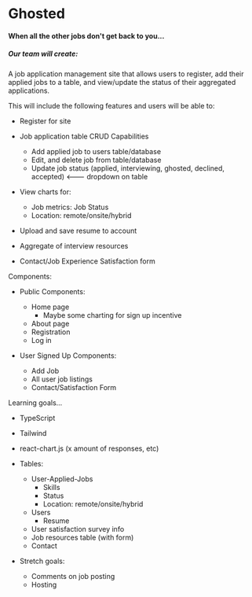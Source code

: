 # Ghosted

#### When all the other jobs don't get back to you...

##### Our team will create:

A job application management site that allows users to register, add their applied jobs to a table, and view/update the status of their aggregated applications.

This will include the following features and users will be able to:

- Register for site

- Job application table CRUD Capabilities

  - Add applied job to users table/database
  - Edit, and delete job from table/database
  - Update job status (applied, interviewing, ghosted, declined, accepted) <--- dropdown on table

- View charts for:

  - Job metrics: Job Status
  - Location: remote/onsite/hybrid

- Upload and save resume to account

- Aggregate of interview resources

- Contact/Job Experience Satisfaction form

Components:

- Public Components:

  - Home page
    - Maybe some charting for sign up incentive
  - About page
  - Registration
  - Log in

- User Signed Up Components:

  - Add Job
  - All user job listings
  - Contact/Satisfaction Form

Learning goals...

- TypeScript
- Tailwind
- react-chart.js (x amount of responses, etc)

- Tables:

  - User-Applied-Jobs
    - Skills
    - Status
    - Location: remote/onsite/hybrid
  - Users
    - Resume
  - User satisfaction survey info
  - Job resources table (with form)
  - Contact

- Stretch goals:

  - Comments on job posting
  - Hosting
